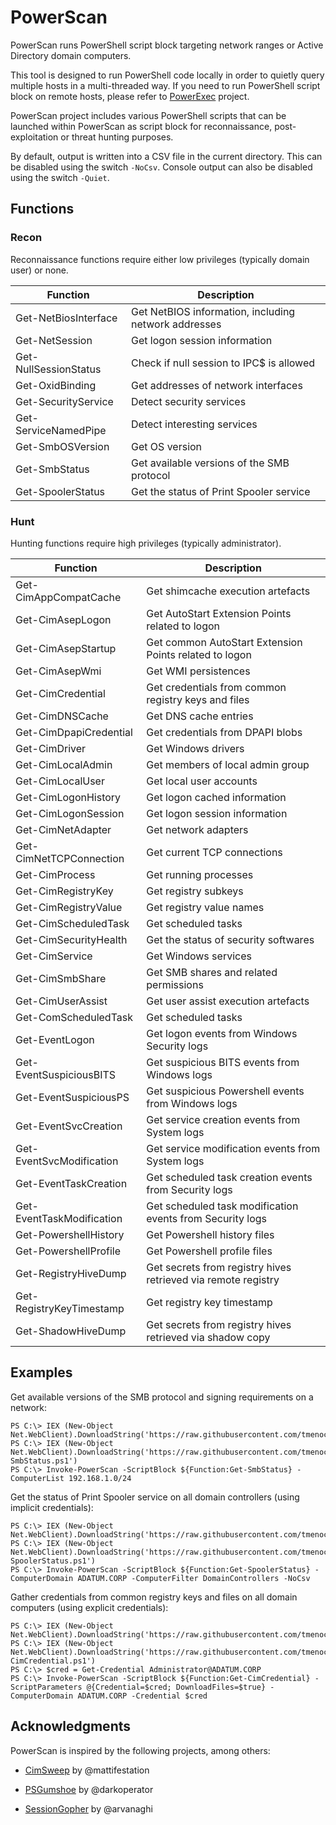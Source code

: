 # PowerScan

PowerScan runs PowerShell script block targeting network ranges or Active Directory domain computers.

This tool is designed to run PowerShell code locally in order to quietly query multiple hosts in a multi-threaded way.
If you need to run PowerShell script block on remote hosts, please refer to [PowerExec](https://github.com/tmenochet/PowerExec) project.

PowerScan project includes various PowerShell scripts that can be launched within PowerScan as script block for reconnaissance, post-exploitation or threat hunting purposes.

By default, output is written into a CSV file in the current directory. This can be disabled using the switch `-NoCsv`.
Console output can also be disabled using the switch `-Quiet`.


## Functions

### Recon

Reconnaissance functions require either low privileges (typically domain user) or none.

| Function              | Description                                          |
| --------------------- | ---------------------------------------------------- |
| Get-NetBiosInterface  | Get NetBIOS information, including network addresses |
| Get-NetSession        | Get logon session information                        |
| Get-NullSessionStatus | Check if null session to IPC$ is allowed             |
| Get-OxidBinding       | Get addresses of network interfaces                  |
| Get-SecurityService   | Detect security services                             |
| Get-ServiceNamedPipe  | Detect interesting services                          |
| Get-SmbOSVersion      | Get OS version                                       |
| Get-SmbStatus         | Get available versions of the SMB protocol           |
| Get-SpoolerStatus     | Get the status of Print Spooler service              |


### Hunt

Hunting functions require high privileges (typically administrator).


| Function                  | Description                                                   |
| ------------------------- | ------------------------------------------------------------- |
| Get-CimAppCompatCache     | Get shimcache execution artefacts                             |
| Get-CimAsepLogon          | Get AutoStart Extension Points related to logon               |
| Get-CimAsepStartup        | Get common AutoStart Extension Points related to logon        |
| Get-CimAsepWmi            | Get WMI persistences                                          |
| Get-CimCredential         | Get credentials from common registry keys and files           |
| Get-CimDNSCache           | Get DNS cache entries                                         |
| Get-CimDpapiCredential    | Get credentials from DPAPI blobs                              |
| Get-CimDriver             | Get Windows drivers                                           |
| Get-CimLocalAdmin         | Get members of local admin group                              |
| Get-CimLocalUser          | Get local user accounts                                       |
| Get-CimLogonHistory       | Get logon cached information                                  |
| Get-CimLogonSession       | Get logon session information                                 |
| Get-CimNetAdapter         | Get network adapters                                          |
| Get-CimNetTCPConnection   | Get current TCP connections                                   |
| Get-CimProcess            | Get running processes                                         |
| Get-CimRegistryKey        | Get registry subkeys                                          |
| Get-CimRegistryValue      | Get registry value names                                      |
| Get-CimScheduledTask      | Get scheduled tasks                                           |
| Get-CimSecurityHealth     | Get the status of security softwares                          |
| Get-CimService            | Get Windows services                                          |
| Get-CimSmbShare           | Get SMB shares and related permissions                        |
| Get-CimUserAssist         | Get user assist execution artefacts                           |
| Get-ComScheduledTask      | Get scheduled tasks                                           |
| Get-EventLogon            | Get logon events from Windows Security logs                   |
| Get-EventSuspiciousBITS   | Get suspicious BITS events from Windows logs                  |
| Get-EventSuspiciousPS     | Get suspicious Powershell events from Windows logs            |
| Get-EventSvcCreation      | Get service creation events from System logs                  |
| Get-EventSvcModification  | Get service modification events from System logs              |
| Get-EventTaskCreation     | Get scheduled task creation events from Security logs         |
| Get-EventTaskModification | Get scheduled task modification events from Security logs     |
| Get-PowershellHistory     | Get Powershell history files                                  |
| Get-PowershellProfile     | Get Powershell profile files                                  |
| Get-RegistryHiveDump      | Get secrets from registry hives retrieved via remote registry |
| Get-RegistryKeyTimestamp  | Get registry key timestamp                                    |
| Get-ShadowHiveDump        | Get secrets from registry hives retrieved via shadow copy     |


## Examples

Get available versions of the SMB protocol and signing requirements on a network:

```
PS C:\> IEX (New-Object Net.WebClient).DownloadString('https://raw.githubusercontent.com/tmenochet/PowerScan/master/PowerScan.ps1')
PS C:\> IEX (New-Object Net.WebClient).DownloadString('https://raw.githubusercontent.com/tmenochet/PowerScan/master/Recon/Get-SmbStatus.ps1')
PS C:\> Invoke-PowerScan -ScriptBlock ${Function:Get-SmbStatus} -ComputerList 192.168.1.0/24
```


Get the status of Print Spooler service on all domain controllers (using implicit credentials):

```
PS C:\> IEX (New-Object Net.WebClient).DownloadString('https://raw.githubusercontent.com/tmenochet/PowerScan/master/PowerScan.ps1')
PS C:\> IEX (New-Object Net.WebClient).DownloadString('https://raw.githubusercontent.com/tmenochet/PowerScan/master/Recon/Get-SpoolerStatus.ps1')
PS C:\> Invoke-PowerScan -ScriptBlock ${Function:Get-SpoolerStatus} -ComputerDomain ADATUM.CORP -ComputerFilter DomainControllers -NoCsv
```


Gather credentials from common registry keys and files on all domain computers (using explicit credentials):

```
PS C:\> IEX (New-Object Net.WebClient).DownloadString('https://raw.githubusercontent.com/tmenochet/PowerScan/master/PowerScan.ps1')
PS C:\> IEX (New-Object Net.WebClient).DownloadString('https://raw.githubusercontent.com/tmenochet/PowerScan/master/Hunt/Get-CimCredential.ps1')
PS C:\> $cred = Get-Credential Administrator@ADATUM.CORP
PS C:\> Invoke-PowerScan -ScriptBlock ${Function:Get-CimCredential} -ScriptParameters @{Credential=$cred; DownloadFiles=$true} -ComputerDomain ADATUM.CORP -Credential $cred
```


## Acknowledgments

PowerScan is inspired by the following projects, among others:

  * [CimSweep](https://github.com/PowerShellMafia/CimSweep) by @mattifestation

  * [PSGumshoe](https://github.com/PSGumshoe) by @darkoperator

  * [SessionGopher](https://github.com/Arvanaghi/SessionGopher) by @arvanaghi
